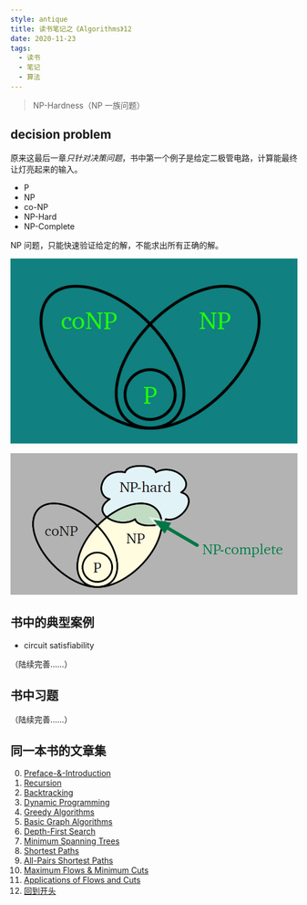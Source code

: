 ```yaml
---
style: antique
title: 读书笔记之《Algorithms》12
date: 2020-11-23
tags:
  - 读书
  - 笔记
  - 算法
---
```


> NP-Hardness（NP 一族问题）

## decision problem

原来这最后一章*只针对决策问题*，书中第一个例子是给定二极管电路，计算能最终让灯亮起来的输入。

- P
- NP
- co-NP
- NP-Hard
- NP-Complete

NP 问题，只能快速验证给定的解，不能求出所有正确的解。

![时下公认的分布1](Algorithms-12-NP-Hardness/what-we-believe-now-1.png '=180px-')

![时下公认的分布2](Algorithms-12-NP-Hardness/what-we-believe-now-2.png '=220px-')

## 书中的典型案例

- circuit satisfiability

（陆续完善……）

## 书中习题

（陆续完善……）

## 同一本书的文章集

0. [Preface-&-Introduction](post:Book-Algorithms-0-Preface-&-Introduction)
1. [Recursion](post:Book-Algorithms-1-Recursion)
1. [Backtracking](post:Book-Algorithms-2-Backtracking)
1. [Dynamic Programming](post:Book-Algorithms-3-Dynamic-Programming)
1. [Greedy Algorithms](post:Book-Algorithms-4-Greedy-Algorithms)
1. [Basic Graph Algorithms](post:Book-Algorithms-5-Basic-Graph-Algorithms)
1. [Depth-First Search](post:Book-Algorithms-6-Depth-First-Search)
1. [Minimum Spanning Trees](post:Book-Algorithms-7-Minimum-Spanning-Trees)
1. [Shortest Paths](post:Book-Algorithms-8-Shortest-Paths)
1. [All-Pairs Shortest Paths](post:Book-Algorithms-9-All-Pairs-Shortest-Paths)
1. [Maximum Flows & Minimum Cuts](post:Book-Algorithms-10-Maximum-Flows-&-Minimum-Cuts)
1. [Applications of Flows and Cuts](post:Book-Algorithms-11-Applications-of-Flows-and-Cuts)
1. [回到开头](scroll-to-the-very-top)
